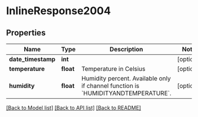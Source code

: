 # InlineResponse2004

## Properties
Name | Type | Description | Notes
------------ | ------------- | ------------- | -------------
**date_timestamp** | **int** |  | [optional] 
**temperature** | **float** | Temperature in Celsius | [optional] 
**humidity** | **float** | Humidity percent. Available only if channel function is &#x60;HUMIDITYANDTEMPERATURE&#x60;. | [optional] 

[[Back to Model list]](../README.md#documentation-for-models) [[Back to API list]](../README.md#documentation-for-api-endpoints) [[Back to README]](../README.md)


